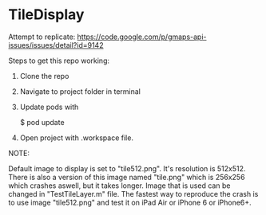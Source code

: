 # TileDisplay
Attempt to replicate: https://code.google.com/p/gmaps-api-issues/issues/detail?id=9142

Steps to get this repo working:

1. Clone the repo

2. Navigate to project folder in terminal

3. Update pods with

    $ pod update

4. Open project with .workspace file.


NOTE:

Default image to display is set to "tile512.png". It's resolution is 512x512. There is also a version of this image named "tile.png" which is 256x256 which crashes aswell, but it takes longer. Image that is used can be changed in "TestTileLayer.m" file. The fastest way to reproduce the crash is to use image "tile512.png" and test it on iPad Air or iPhone 6 or iPhone6+.